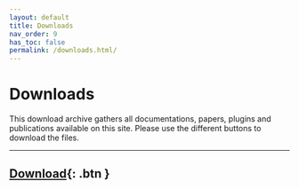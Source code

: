 ```yaml
---
layout: default
title: Downloads
nav_order: 9
has_toc: false
permalink: /downloads.html/
---
```

# Downloads
This download archive gathers all documentations, papers, plugins and publications available on this site. Please use the different buttons to download the files.  
  
---
[Download](https://spesml.github.io/Downloads/lorem_ipsum.pdf){: .btn }
---
